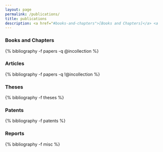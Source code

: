 ```yaml
---
layout: page
permalink: /publications/
title: publications
description: <a href="#books-and-chapters">[Books and Chapters]</a> <a href="#articles">[Articles]</a> <a href="#theses">[Theses]</a> <a href="#patents">[Patents]</a> <a href="#reports">[Reports]</a>
---
```


<h3 id="books-and-chapters" class="category">Books and Chapters</h3>
{% bibliography -f papers -q @incollection %}

<h3 id="articles" class="category">Articles</h3>
{% bibliography -f papers -q !@incollection %}

<h3 id="theses" class="category">Theses</h3>
{% bibliography -f theses %}

<h3 id="patents" class="category">Patents</h3>
{% bibliography -f patents %}

<h3 id="reports" class="category">Reports</h3>
{% bibliography -f misc %}